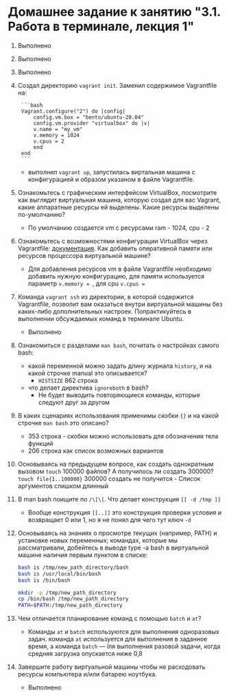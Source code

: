 # Домашнее задание к занятию "3.1. Работа в терминале, лекция 1"

1. Выполнено

2. Выполнено

3. Выполнено

4. Создал директорию `vagrant init`. Заменил содержимое Vagrantfile на:

		```bash
		Vagrant.configure("2") do |config|
			config.vm.box = "bento/ubuntu-20.04"
			config.vm.provider "virtualbox" do |v|
			v.name = "my_vm"
			v.memory = 1024
			v.cpus = 2
			end
		end
		```

	* выполнил `vagrant up`, запустилась виртальная машина с конфигурацией и образом  указаном в файле Vagrantfile.

5. Ознакомьтесь с графическим интерфейсом VirtualBox, посмотрите как выглядит виртуальная машина, которую создал для вас Vagrant, какие аппаратные ресурсы ей выделены. Какие ресурсы выделены по-умолчанию?
	* По умолчанию создается vm с ресурсами ram - 1024, cpu - 2
	


6. Ознакомьтесь с возможностями конфигурации VirtualBox через Vagrantfile: [документация](https://www.vagrantup.com/docs/providers/virtualbox/configuration.html). Как добавить оперативной памяти или ресурсов процессора виртуальной машине?
	* Для добавления ресурсов vm в файле Vagrantfile необходимо добавить нужную конфигурацию, для памяти используется параметр `v.memory = `, для cpu `v.cpus =`
	
7. Команда `vagrant ssh` из директории, в которой содержится Vagrantfile, позволит вам оказаться внутри виртуальной машины без каких-либо дополнительных настроек. Попрактикуйтесь в выполнении обсуждаемых команд в терминале Ubuntu.
	* Выполнено
	
8. Ознакомиться с разделами `man bash`, почитать о настройках самого bash:
    * какой переменной можно задать длину журнала `history`, и на какой строчке manual это описывается?
	  * `HISTSIZE`  862 строка
    * что делает директива `ignoreboth` в bash?
      * Не будет выводить повторяющиеся команды, которые следуют друг за другом
9. В каких сценариях использования применимы скобки `{}` и на какой строчке `man bash` это описано?
   * 353 строка - скобки можно использовать для обозначения тела функций
   * 206 строка как список возможных вариантов	
10. Основываясь на предыдущем вопросе, как создать однократным вызовом `touch` 100000 файлов? А получилось ли создать 300000?
	`touch file{1..100000}`
	300000 создать не получится - Список аргументов слишком длинный
11. В man bash поищите по `/\[\[`. Что делает конструкция `[[ -d /tmp ]]`
	* Вообще конструкция `[[..]]` это конструкция проверки условия и возвращает 0 или 1, но я не понял для чего тут ключ `-d`
12. Основываясь на знаниях о просмотре текущих (например, PATH) и установке новых переменных; командах, которые мы рассматривали, добейтесь в выводе type -a bash в виртуальной машине наличия первым пунктом в списке:

	```bash
	bash is /tmp/new_path_directory/bash
	bash is /usr/local/bin/bash
	bash is /bin/bash
	```

	```bash
	mkdir -p /tmp/new_path_directory
	cp /bin/bash /tmp/new_path_directory
	PATH=$PATH:/tmp/new_path_directory
	```

13. Чем отличается планирование команд с помощью `batch` и `at`?
	* Команды `at` и `batch` используются для выполнения одноразовых задач. команда `at` используется для выполнения в заданное время, а команда `batch` — lля выполнения разовой задачи, когда средняя загрузка опускается ниже 0,8

14. Завершите работу виртуальной машины чтобы не расходовать ресурсы компьютера и/или батарею ноутбука.
	* Выполнено

